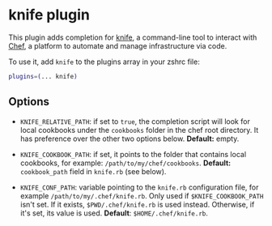 # knife plugin

This plugin adds completion for [knife](https://docs.chef.io/knife.html), a
command-line tool to interact with [Chef](https://chef.io), a platform to
automate and manage infrastructure via code.

To use it, add `knife` to the plugins array in your zshrc file:

```zsh
plugins=(... knife)
```

## Options

-   `KNIFE_RELATIVE_PATH`: if set to `true`, the completion script will look for
    local cookbooks under the `cookbooks` folder in the chef root directory. It
    has preference over the other two options below. **Default:** empty.

-   `KNIFE_COOKBOOK_PATH`: if set, it points to the folder that contains local
    cookbooks, for example: `/path/to/my/chef/cookbooks`. **Default:**
    `cookbook_path` field in `knife.rb` (see below).

-   `KNIFE_CONF_PATH`: variable pointing to the `knife.rb` configuration file,
    for example `/path/to/my/.chef/knife.rb`. Only used if
    `$KNIFE_COOKBOOK_PATH` isn't set. If it exists, `$PWD/.chef/knife.rb` is
    used instead. Otherwise, if it's set, its value is used. **Default**:
    `$HOME/.chef/knife.rb`.
